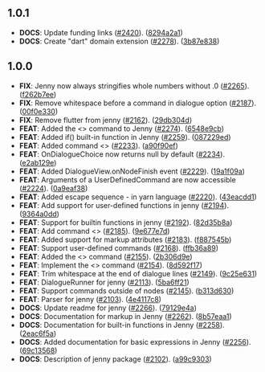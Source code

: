 ## 1.0.1

 - **DOCS**: Update funding links ([#2420](https://github.com/flame-engine/flame/issues/2420)). ([8294a2a1](https://github.com/flame-engine/flame/commit/8294a2a15638c504aa2b77f967f5963af1f23c2c))
 - **DOCS**: Create "dart" domain extension ([#2278](https://github.com/flame-engine/flame/issues/2278)). ([3b87e838](https://github.com/flame-engine/flame/commit/3b87e838f6308867b52f7c0cec3fa07e5629f3dc))

## 1.0.0

 - **FIX**: Jenny now always stringifies whole numbers without .0 ([#2265](https://github.com/flame-engine/flame/issues/2265)). ([f262b7ee](https://github.com/flame-engine/flame/commit/f262b7ee39a270f5bfbf3bf2be89d85549d16cd1))
 - **FIX**: Remove whitespace before a command in dialogue option ([#2187](https://github.com/flame-engine/flame/issues/2187)). ([00f0e330](https://github.com/flame-engine/flame/commit/00f0e330b429f5f7ae87742ff5814f44924cb202))
 - **FIX**: Remove flutter from jenny ([#2162](https://github.com/flame-engine/flame/issues/2162)). ([29db304d](https://github.com/flame-engine/flame/commit/29db304d36fdf791f6c9df4c69b95511190b3057))
 - **FEAT**: Added the <<character>> command to Jenny ([#2274](https://github.com/flame-engine/flame/issues/2274)). ([6548e9cb](https://github.com/flame-engine/flame/commit/6548e9cb0a91353489812e211c2aa098fbd04f55))
 - **FEAT**: Added if() built-in function in Jenny ([#2259](https://github.com/flame-engine/flame/issues/2259)). ([087229ed](https://github.com/flame-engine/flame/commit/087229ede545644026eb6c303a037a93a792eaf2))
 - **FEAT**: Added command <<visit>> ([#2233](https://github.com/flame-engine/flame/issues/2233)). ([a90f90ef](https://github.com/flame-engine/flame/commit/a90f90efc5556f9697d409fd6a1e6558ae9e8236))
 - **FEAT**: OnDialogueChoice now returns null by default ([#2234](https://github.com/flame-engine/flame/issues/2234)). ([e2ab129e](https://github.com/flame-engine/flame/commit/e2ab129e5974485241223528fc50f3049ffecf8f))
 - **FEAT**: Added DialogueView.onNodeFinish event ([#2229](https://github.com/flame-engine/flame/issues/2229)). ([19a1f09a](https://github.com/flame-engine/flame/commit/19a1f09acc45199a4411c7026b8adf61a5a5a11f))
 - **FEAT**: Arguments of a UserDefinedCommand are now accessible ([#2224](https://github.com/flame-engine/flame/issues/2224)). ([0a9eaf38](https://github.com/flame-engine/flame/commit/0a9eaf380194e93c89cb8b2f5677d476a33eb83b))
 - **FEAT**: Added escape sequence \- in yarn language ([#2220](https://github.com/flame-engine/flame/issues/2220)). ([43eacdd1](https://github.com/flame-engine/flame/commit/43eacdd1f5e1419c310f5cd34d1476adf03eb4d6))
 - **FEAT**: Add support for user-defined functions in jenny ([#2194](https://github.com/flame-engine/flame/issues/2194)). ([9364a0dd](https://github.com/flame-engine/flame/commit/9364a0dd324a2ed57b1e9a8907108da796e59352))
 - **FEAT**: Support for builtin functions in jenny ([#2192](https://github.com/flame-engine/flame/issues/2192)). ([82d35b8a](https://github.com/flame-engine/flame/commit/82d35b8a5dc8a9378dfee348b3392d0afabf2bc8))
 - **FEAT**: Add command <<local>> ([#2185](https://github.com/flame-engine/flame/issues/2185)). ([9e677e7d](https://github.com/flame-engine/flame/commit/9e677e7dc74bbe15b8521ec945a5b92ce8a4180a))
 - **FEAT**: Added support for markup attributes ([#2183](https://github.com/flame-engine/flame/issues/2183)). ([f887545b](https://github.com/flame-engine/flame/commit/f887545b127b41412b29217c52f9ec6ea0d6c885))
 - **FEAT**: Support user-defined commands ([#2168](https://github.com/flame-engine/flame/issues/2168)). ([ffb36a89](https://github.com/flame-engine/flame/commit/ffb36a89efdcd976fe63c16f27741b77b08aa284))
 - **FEAT**: Added the <<set>> command ([#2155](https://github.com/flame-engine/flame/issues/2155)). ([2b306d9e](https://github.com/flame-engine/flame/commit/2b306d9ee9c92416fe82b42e9a4ee33b280af46f))
 - **FEAT**: Implement the <<declare>> command ([#2154](https://github.com/flame-engine/flame/issues/2154)). ([8d592f17](https://github.com/flame-engine/flame/commit/8d592f17411800a5239720687149122eaf7750f1))
 - **FEAT**: Trim whitespace at the end of dialogue lines ([#2149](https://github.com/flame-engine/flame/issues/2149)). ([9c25e631](https://github.com/flame-engine/flame/commit/9c25e631e2e5ed5c593dbca4f498105e2c8fff66))
 - **FEAT**: DialogueRunner for jenny ([#2113](https://github.com/flame-engine/flame/issues/2113)). ([5ba6ff21](https://github.com/flame-engine/flame/commit/5ba6ff21a633a9f80e15228faaa31c6f0a3df60c))
 - **FEAT**: Support commands outside of nodes ([#2145](https://github.com/flame-engine/flame/issues/2145)). ([b313d630](https://github.com/flame-engine/flame/commit/b313d6302d713bda7baee7e90ecdb2fef2a3d6fc))
 - **FEAT**: Parser for jenny ([#2103](https://github.com/flame-engine/flame/issues/2103)). ([4e4117c8](https://github.com/flame-engine/flame/commit/4e4117c8a25a24686d6f571a9a5a23e19d660282))
 - **DOCS**: Update readme for jenny ([#2266](https://github.com/flame-engine/flame/issues/2266)). ([79129e4a](https://github.com/flame-engine/flame/commit/79129e4a72cec7c5bcfd67c17f9718b7528ac08c))
 - **DOCS**: Documentation for markup in Jenny ([#2262](https://github.com/flame-engine/flame/issues/2262)). ([8b57eaa1](https://github.com/flame-engine/flame/commit/8b57eaa1abc88d154ff45fdab6932bd15fe6eef7))
 - **DOCS**: Documentation for built-in functions in Jenny ([#2258](https://github.com/flame-engine/flame/issues/2258)). ([2eac6f5a](https://github.com/flame-engine/flame/commit/2eac6f5aa9485458203df7f41dc8c3718973eb61))
 - **DOCS**: Added documentation for basic expressions in Jenny ([#2256](https://github.com/flame-engine/flame/issues/2256)). ([69c13568](https://github.com/flame-engine/flame/commit/69c13568e647225bd2a2994e24a45f8258af0d16))
 - **DOCS**: Description of jenny package ([#2102](https://github.com/flame-engine/flame/issues/2102)). ([a99c9303](https://github.com/flame-engine/flame/commit/a99c93038128f913b7df05a5ef3e041e607069b9))


